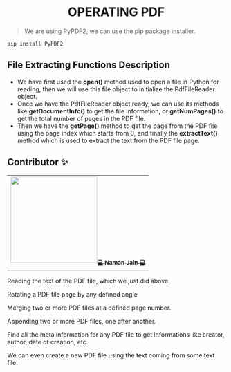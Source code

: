 <h1 align = center> OPERATING PDF </h1>

> We are using PyPDF2, we can use the pip package installer.

```
pip install PyPDF2
```
## File Extracting Functions Description
*  We have first used the **open()** method used to open a file in Python for reading, then we will use this file object to initialize the PdfFileReader object.<br/>
*  Once we have the PdfFileReader object ready, we can use its methods like **getDocumentInfo()** to get the file information, or **getNumPages()** to get the total number of pages in the PDF file.<br/>
* Then we have the **getPage()** method to get the page from the PDF file using the page index which starts from 0, and finally the **extractText()** method which is used to extract the text from the PDF file page.
## Contributor ✨

<table>
  <tr>
    <td align="center"><a href="https://github.com/nj1902"><img src="" width="200px;" alt=""/><sub><b>💻 Naman Jain 💻</b></sub></a><br /></td>
   

</table>


Reading the text of the PDF file, which we just did above

Rotating a PDF file page by any defined angle

Merging two or more PDF files at a defined page number.

Appending two or more PDF files, one after another.

Find all the meta information for any PDF file to get informations like creator, author, date of creation, etc.

We can even create a new PDF file using the text coming from some text file.